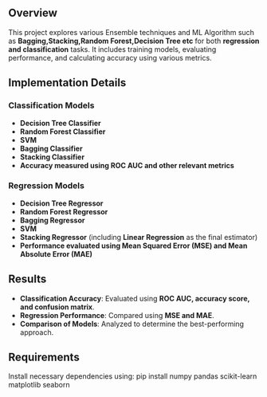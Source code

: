 

## Overview
This project explores various Ensemble techniques and ML Algorithm such as **Bagging,Stacking,Random Forest,Decision Tree etc** for both **regression and classification** tasks. 
It includes training models, evaluating performance, and calculating accuracy using various metrics.

## Implementation Details

### **Classification Models**
- **Decision Tree Classifier**
- **Random Forest Classifier**
- **SVM**
- **Bagging Classifier**
- **Stacking Classifier** 
- **Accuracy measured using ROC AUC and other relevant metrics**

### **Regression Models**
- **Decision Tree Regressor**
- **Random Forest Regressor**
- **Bagging Regressor**
- **SVM**
- **Stacking Regressor** (including **Linear Regression** as the final estimator)
- **Performance evaluated using Mean Squared Error (MSE) and Mean Absolute Error (MAE)**

## Results
- **Classification Accuracy**: Evaluated using **ROC AUC, accuracy score, and confusion matrix**.
- **Regression Performance**: Compared using **MSE and MAE**.
- **Comparison of Models**: Analyzed to determine the best-performing approach.

## Requirements
Install necessary dependencies using:
pip install numpy pandas scikit-learn matplotlib seaborn
